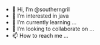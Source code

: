 - 👋 Hi, I’m @southerngril
- 👀 I’m interested in java
- 🌱 I’m currently learning ...
- 💞️ I’m looking to collaborate on ...
- 📫 How to reach me ...

<!---
southerngril/southerngril is a ✨ special ✨ repository because its `README.md` (this file) appears on your GitHub profile.
You can click the Preview link to take a look at your changes.
--->

